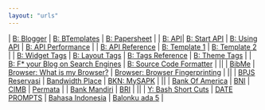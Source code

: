 ```yaml
---
layout: "urls"
---
```


| [B: Blogger](https://www.blogger.com/) | [B: BTemplates](https://btemplates.com/) | [B: Papersheet](https://github.com/mynimi/Papersheet) |
| [B: API](https://developers.google.com/blogger/)| [B: Start API](https://developers.google.com/blogger/docs/3.0/getting_started) | [B: Using API](https://developers.google.com/blogger/docs/3.0/using) | [B: API Performance](https://developers.google.com/blogger/docs/3.0/performance) |
| [B: API Reference](https://developers.google.com/blogger/docs/3.0/reference) | [B: Template 1](https://www.compromath.com/2017/07/create-blogger-template.html) | [B: Template 2](https://blog.templatetoaster.com/create-blogger-template-tutorial-guide/) | 
| [B: Widget Tags](https://support.google.com/blogger/answer/46995) | [B: Layout Tags](https://support.google.com/blogger/answer/47270) | [B: Tags Reference](https://blogger2ools.mystady.com/) | [B: Theme Tags](https://geekthis.net/post/blogger-theme-data-tags-for-widgets/) | 
| [B: F* your Blog on Search Engines](https://support.google.com/blogger/answer/41373) | [B: Source Code Formatter](http://codeformatter.blogspot.com/) | 
||
| [BibMe](https://www.bibme.org/) | [Browser: What is my Browser?](https://www.whatismybrowser.com/) | [Browser: Browser Fingerprinting](https://pixelprivacy.com/resources/browser-fingerprinting/) |
||
| [BPJS Reservasi](https://reservasi.ehealth.co.id/) | [Bandwidth Place](https://www.bandwidthplace.com/) | [BKN: MySAPK](https://mysapk.bkn.go.id/) |
||
| [Bank Of America](https://www.bankofamerica.com/) | [BNI](https://www.bni.co.id/) | [CIMB](https://www.octoclicks.co.id/) | [Permata](https://www.permatabank.com/) |
| [Bank Mandiri](https://bankmandiri.co.id/) | [BRI](https://bri.co.id/) |
||
| [Y: Bash Short Cuts](https://www.youtube.com/watch?v=C-AQAJXdoS8) | [DATE PROMPTS](https://askubuntu.com/questions/193416/adding-timestamps-to-terminal-prompts) | [Bahasa Indonesia](https://rahmatm.samik-ibrahim.vlsm.org/2017/08/bahasa-indonesia.html) | [Balonku ada 5](https://youtu.be/K5czD_jB9Os) |

